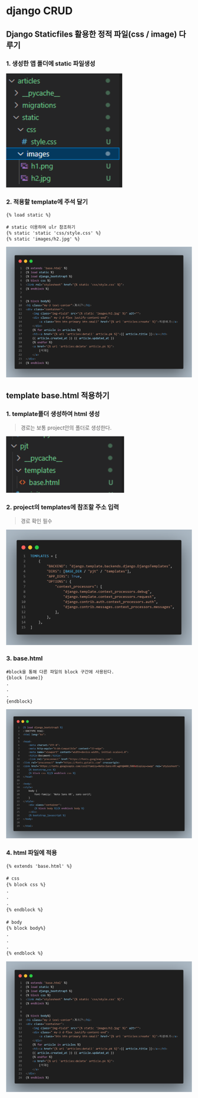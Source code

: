 # django CRUD

## Django Staticfiles 활용한 정적 파일(css / image) 다루기

### 1. 생성한 앱 폴더에 static 파일생성

<img src="README.assets/image-20221005170703635.png" alt="image-20221005170703635" style="zoom:150%;" />



### 2. 적용할 template에 주석 달기

```hmtl
{% load static %}

# static 이용하여 ulr 참조하기
{% static 'static 'css/style.css' %}
{% static 'images/h2.jpg' %}
```



![code](README.assets/code.png)



## template base.html 적용하기

### 1.  template폴더 생성하여 html 생성

> 경로는 보통 project안의 폴더로 생성한다.

<img src="README.assets/image-20221005172112333.png" alt="image-20221005172112333" style="zoom:150%;" />



### 2. project의 templates에 참조할 주소 입력

> 경로 확인 필수

![code1](README.assets/code1.png)



### 3. base.html

```
#block을 통해 다른 파일의 block 구간에 사용된다.
{block [name]}
.
.
.
{endblock}
```

![code2.](README.assets/code2..png)



### 4. html 파일에 적용

```html
{% extends 'base.html' %}

# css
{% block css %}
.
.
.
{% endblock %}

# body
{% block body%}
.
.
.
{% endblock %}
```



![code](README.assets/code.png)
